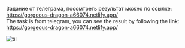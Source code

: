 Задание от телеграма, посомтреть результат можно по ссылке: https://gorgeous-dragon-a66074.netlify.app/ \
The task is from telegram, you can see the result by following the link: https://gorgeous-dragon-a66074.netlify.app/


![til](./Untitled-video-Made-with-Clipchamp.gif)

